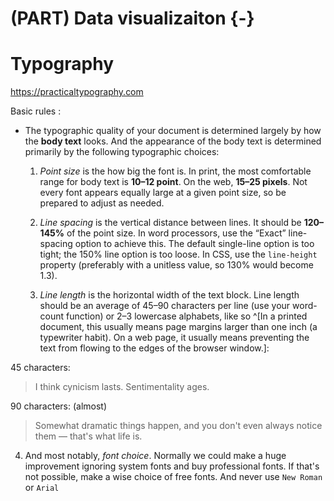 

# (PART) Data visualizaiton {-}  

# Typography

https://practicaltypography.com

Basic rules : 

- The typographic quality of your document is determined largely by how the **body text** looks. And the appearance of the body text is determined primarily by the following typographic choices:

  1. *Point size* is the how big the font is. In print, the most comfortable range for body text is **10–12 point**. On the web, **15–25 pixels**. Not every font appears equally large at a given point size, so be prepared to adjust as needed.  
  
  2. *Line spacing* is the vertical distance between lines. It should be **120–145%** of the point size. In word processors, use the “Exact” line-spacing option to achieve this. The default single-line option is too tight; the 150% line option is too loose. In CSS, use the `line-height` property (preferably with a unitless value, so 130% would become 1.3). 
  
  3. *Line length* is the horizontal width of the text block. Line length should be an average of 45–90 characters per line (use your word-count function) or 2–3 lowercase alphabets, like so ^[In a printed document, this usually means page margins larger than one inch (a typewriter habit). On a web page, it usually means preventing the text from flowing to the edges of the browser window.]:  




45 characters:    

> I think cynicism lasts. Sentimentality ages.



90 characters: (almost)

> Somewhat dramatic things happen, and you don't even always notice them — that's what life is.

  4. And most notably, *font choice*. Normally we could make a huge improvement ignoring system fonts and buy professional fonts. If that's not possible, make a wise choice of free fonts. And never use `New Roman` or `Arial`
  
